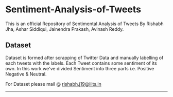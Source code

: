 # Sentiment-Analysis-of-Tweets

This is an official Repository of Sentimental Analysis of Tweets By Rishabh Jha, Ashar Siddiqui, Jainendra Prakash, Avinash Reddy.

## Dataset

Dataset is formed after scrapping of Twitter Data and manually labelling of each tweets with the labels. Each Tweet contains some sentiment of its own. In this work we've divided Sentiment into three parts i.e. Positive Negative & Neutral. 

For Dataset please mail @ rishabh.j19@iiits.in

---
